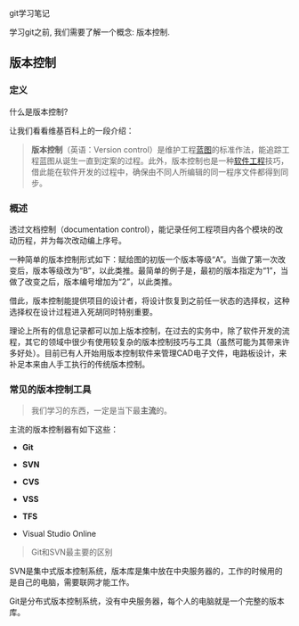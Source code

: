 git学习笔记

学习git之前, 我们需要了解一个概念: 版本控制.

## 版本控制

### 定义

什么是版本控制?

让我们看看维基百科上的一段介绍：

> **版本控制**（英语：Version control）是维护工程[蓝图](https://zh.wikipedia.org/wiki/%E8%97%8D%E5%9C%96 "蓝图")的标准作法，能追踪工程蓝图从诞生一直到定案的过程。此外，版本控制也是一种[软件工程](https://zh.wikipedia.org/wiki/%E8%BB%9F%E9%AB%94%E5%B7%A5%E7%A8%8B "软件工程")技巧，借此能在软件开发的过程中，确保由不同人所编辑的同一程序文件都得到同步。

### 概述

透过文档控制（documentation control），能记录任何工程项目内各个模块的改动历程，并为每次改动编上序号。

一种简单的版本控制形式如下：赋给图的初版一个版本等级“A”。当做了第一次改变后，版本等级改为“B”，以此类推。最简单的例子是，最初的版本指定为“1”，当做了改变之后，版本编号增加为“2”，以此类推。

借此，版本控制能提供项目的设计者，将设计恢复到之前任一状态的选择权，这种选择权在设计过程进入死胡同时特别重要。

理论上所有的信息记录都可以加上版本控制，在过去的实务中，除了软件开发的流程，其它的领域中很少有使用较复杂的版本控制技巧与工具（虽然可能为其带来许多好处）。目前已有人开始用版本控制软件来管理CAD电子文件，电路板设计，来补足本来由人手工执行的传统版本控制。

### 常见的版本控制工具

> 我们学习的东西，一定是当下最**主流**的。

主流的版本控制器有如下这些：

- **Git**

- **SVN**

- **CVS**

- **VSS**

- **TFS**

- Visual Studio Online

> Git和SVN最主要的区别

SVN是集中式版本控制系统，版本库是集中放在中央服务器的，工作的时候用的是自己的电脑，需要联网才能工作。

Git是分布式版本控制系统，没有中央服务器，每个人的电脑就是一个完整的版本库。
